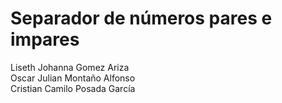 # Separador de números pares e impares
 
Liseth Johanna Gomez Ariza                                                
Oscar Julian Montaño Alfonso                             
Cristian Camilo Posada García
